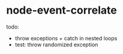 node-event-correlate
====================

todo:

* throw exceptions + catch in nested loops
* test: throw randomized exception
